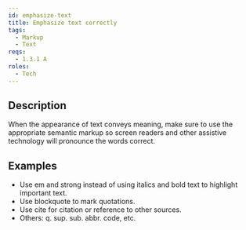 ```yaml
---
id: emphasize-text
title: Emphasize text correctly
tags:
  - Markup
  - Text
reqs:
  - 1.3.1 A
roles:
  - Tech
---
```


## Description

When the appearance of text conveys meaning, make sure to use the appropriate semantic markup so screen readers and other assistive technology will pronounce the words correct.

## Examples

- Use em and strong instead of using italics and bold text to highlight important text.
- Use blockquote to mark quotations.
- Use cite for citation or reference to other sources.
- Others: q. sup. sub. abbr. code, etc.
